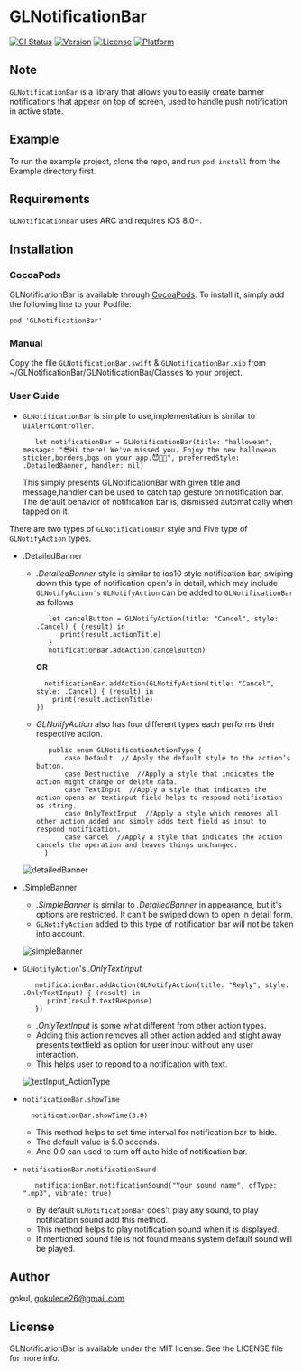 # GLNotificationBar

[![CI Status](https://api.travis-ci.org/cezarywojcik/CWStatusBarNotification.png?branch=master)](https://travis-ci.org/gokulgovind/GLNotificationBar)
[![Version](https://img.shields.io/cocoapods/v/GLNotificationBar.svg?style=flat)](http://cocoapods.org/pods/GLNotificationBar)
[![License](https://img.shields.io/cocoapods/l/GLNotificationBar.svg?style=flat)](http://cocoapods.org/pods/GLNotificationBar)
[![Platform](https://img.shields.io/cocoapods/p/GLNotificationBar.svg?style=flat)](http://cocoapods.org/pods/GLNotificationBar)

## Note

 `GLNotificationBar` is a library that allows you to easily create banner notifications that appear on top of screen, used to handle push notification in active state.

## Example

 To run the example project, clone the repo, and run `pod install` from the Example directory first.

## Requirements
 `GLNotificationBar` uses ARC and requires iOS 8.0+.

## Installation

### CocoaPods

GLNotificationBar is available through [CocoaPods](http://cocoapods.org). To install
it, simply add the following line to your Podfile:

`pod 'GLNotificationBar'`

### Manual
Copy the file `GLNotificationBar.swift` & `GLNotificationBar.xib` from ~/GLNotificationBar/GLNotificationBar/Classes to your project.

### User Guide

- `GLNotificationBar` is simple to use,implementation is similar to `UIAlertController`.

   ```
      let notificationBar = GLNotificationBar(title: "hallowean", message: "😎Hi there! We've missed you. Enjoy the new hallowean sticker,borders,bgs on your app.😈🎅🏻", preferredStyle: .DetailedBanner, handler: nil)

   ```

   This simply presents GLNotificationBar with given title and message,handler can be used to catch tap gesture on notification bar. The default behavior of notification bar is, dismissed automatically when tapped on it.

There are two types of `GLNotificationBar` style and Five type of `GLNotifyAction` types.

- .DetailedBanner
   * *.DetailedBanner* style is similar to ios10 style notification bar, swiping down this type of notification open's in detail, which may include `GLNotifyAction's`
   `GLNotifyAction` can be added to `GLNotificationBar` as follows
   
     ```
        let cancelButton = GLNotifyAction(title: "Cancel", style: .Cancel) { (result) in
           print(result.actionTitle)
        }
        notificationBar.addAction(cancelButton)
      ```

      **OR**
      ```
        notificationBar.addAction(GLNotifyAction(title: "Cancel", style: .Cancel) { (result) in
          print(result.actionTitle)
      })
     ```
   * *GLNotifyAction* also has four different types each performs their respective action.
    
     ```
        public enum GLNotificationActionType {
            case Default  // Apply the default style to the action’s button.
            case Destructive  //Apply a style that indicates the action might change or delete data.
            case TextInput  //Apply a style that indicates the action opens an textinput field helps to respond notification as string.
            case OnlyTextInput  //Apply a style which removes all other action added and simply adds text field as input to respond notification.
            case Cancel  //Apply a style that indicates the action cancels the operation and leaves things unchanged.
       }
      ```    

   ![detailedBanner](ScreenShots/DetailedBanner.gif)

- .SimpleBanner
   * *.SimpleBanner* is similar to *.DetailedBanner* in appearance, but it's options are restricted. It can't be swiped down to open in detail form.
   * `GLNotifyAction` added to this type of notification bar will not be taken into account.
   
   ![simpleBanner](ScreenShots/SimpleBanner.gif)

- `GLNotifyAction`'s *.OnlyTextInput*
   ``` 
      notificationBar.addAction(GLNotifyAction(title: "Reply", style: .OnlyTextInput) { (result) in
         print(result.textResponse)
      })
   ```
   * *.OnlyTextInput* is some what different from other action types.
   * Adding this action removes all other action added and stight away presents textfield as option for user input without any user interaction. 
   * This helps user to repond to a notification with text.

  ![textInput_ActionType](ScreenShots/TextInput_ActionType.gif)

- `notificationBar.showTime`
   ```
     notificationBar.showTime(3.0)
   ```
   * This method helps to set time interval for notification bar to hide.
   * The default value is 5.0 seconds.
   * And 0.0 can used to turn off auto hide of notification bar.


- `notificationBar.notificationSound`
   ```
      notificationBar.notificationSound("Your sound name", ofType: ".mp3", vibrate: true)
   ```
   * By default `GLNotificationBar` does't play any sound, to play notification sound add this method.
   * This method helps to play notification sound when it is displayed.
   * If mentioned sound file is not found means system default sound will be played.

## Author

gokul, gokulece26@gmail.com

## License

GLNotificationBar is available under the MIT license. See the LICENSE file for more info.
